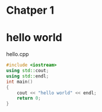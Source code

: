 # Chatper 1
hello world
===
hello.cpp
```cpp
#include <iostream>
using std::cout;
using std::endl;
int main()
{
    cout << "hello world" << endl;
    return 0;
}
```
